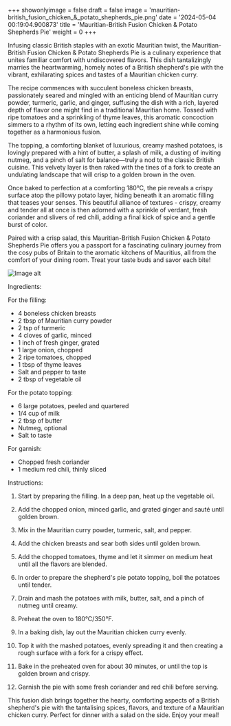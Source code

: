 +++ 
showonlyimage = false 
draft = false 
image = 'mauritian-british_fusion_chicken_&_potato_shepherds_pie.png'
date = '2024-05-04 00:19:04.900873' 
title = 'Mauritian-British Fusion Chicken & Potato Shepherds Pie' 
weight = 0
+++ 

<!--more-->

 
Infusing classic British staples with an exotic Mauritian twist, the Mauritian-British Fusion Chicken & Potato Shepherds Pie is a culinary experience that unites familiar comfort with undiscovered flavors. This dish tantalizingly marries the heartwarming, homely notes of a British shepherd's pie with the vibrant, exhilarating spices and tastes of a Mauritian chicken curry. 

The recipe commences with succulent boneless chicken breasts, passionately seared and mingled with an enticing blend of Mauritian curry powder, turmeric, garlic, and ginger, suffusing the dish with a rich, layered depth of flavor one might find in a traditional Mauritian home. Tossed with ripe tomatoes and a sprinkling of thyme leaves, this aromatic concoction simmers to a rhythm of its own, letting each ingredient shine while coming together as a harmonious fusion.

The topping, a comforting blanket of luxurious, creamy mashed potatoes, is lovingly prepared with a hint of butter, a splash of milk, a dusting of inviting nutmeg, and a pinch of salt for balance—truly a nod to the classic British cuisine. This velvety layer is then raked with the tines of a fork to create an undulating landscape that will crisp to a golden brown in the oven.

Once baked to perfection at a comforting 180°C, the pie reveals a crispy surface atop the pillowy potato layer, hiding beneath it an aromatic filling that teases your senses. This beautiful alliance of textures - crispy, creamy and tender all at once is then adorned with a sprinkle of verdant, fresh coriander and slivers of red chili, adding a final kick of spice and a gentle burst of color.

Paired with a crisp salad, this Mauritian-British Fusion Chicken & Potato Shepherds Pie offers you a passport for a fascinating culinary journey from the cosy pubs of Britain to the aromatic kitchens of Mauritius, all from the comfort of your dining room. Treat your taste buds and savor each bite! 

![Image alt](/mauritian-british_fusion_chicken_&_potato_shepherds_pie.png)

Ingredients: 

For the filling:
- 4 boneless chicken breasts
- 2 tbsp of Mauritian curry powder
- 2 tsp of turmeric
- 4 cloves of garlic, minced
- 1 inch of fresh ginger, grated
- 1 large onion, chopped
- 2 ripe tomatoes, chopped
- 1 tbsp of thyme leaves
- Salt and pepper to taste
- 2 tbsp of vegetable oil

For the potato topping:
- 6 large potatoes, peeled and quartered
- 1/4 cup of milk
- 2 tbsp of butter
- Nutmeg, optional
- Salt to taste

For garnish: 
- Chopped fresh coriander
- 1 medium red chili, thinly sliced

Instructions:

1. Start by preparing the filling. In a deep pan, heat up the vegetable oil. 

2. Add the chopped onion, minced garlic, and grated ginger and sauté until golden brown. 

3. Mix in the Mauritian curry powder, turmeric, salt, and pepper.

4. Add the chicken breasts and sear both sides until golden brown. 

5. Add the chopped tomatoes, thyme and let it simmer on medium heat until all the flavors are blended.

6. In order to prepare the shepherd's pie potato topping, boil the potatoes until tender. 

7. Drain and mash the potatoes with milk, butter, salt, and a pinch of nutmeg until creamy.

8. Preheat the oven to 180°C/350°F. 

9. In a baking dish, lay out the Mauritian chicken curry evenly. 

10. Top it with the mashed potatoes, evenly spreading it and then creating a rough surface with a fork for a crispy effect.

11. Bake in the preheated oven for about 30 minutes, or until the top is golden brown and crispy.

12. Garnish the pie with some fresh coriander and red chili before serving.

This fusion dish brings together the hearty, comforting aspects of a British shepherd's pie with the tantalising spices, flavors, and texture of a Mauritian chicken curry. Perfect for dinner with a salad on the side. Enjoy your meal!